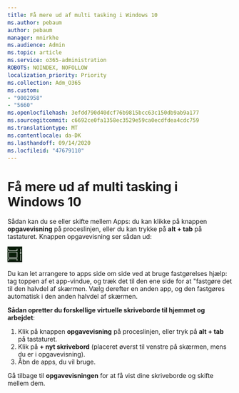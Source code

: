 ```yaml
---
title: Få mere ud af multi tasking i Windows 10
ms.author: pebaum
author: pebaum
manager: mnirkhe
ms.audience: Admin
ms.topic: article
ms.service: o365-administration
ROBOTS: NOINDEX, NOFOLLOW
localization_priority: Priority
ms.collection: Adm_O365
ms.custom:
- "9002958"
- "5660"
ms.openlocfilehash: 3efdd790d40dcf76b9815bcc63c150db9ab9a177
ms.sourcegitcommit: c6692ce0fa1358ec3529e59ca0ecdfdea4cdc759
ms.translationtype: MT
ms.contentlocale: da-DK
ms.lasthandoff: 09/14/2020
ms.locfileid: "47679110"
---
```

# <a name="do-more-with-multitasking-in-windows-10"></a>Få mere ud af multi tasking i Windows 10

Sådan kan du se eller skifte mellem Apps: du kan klikke på knappen **opgavevisning** på proceslinjen, eller du kan trykke på **alt + tab** på tastaturet. Knappen opgavevisning ser sådan ud:

![Knappen opgavevisning](media/task-view.png)

Du kan let arrangere to apps side om side ved at bruge fastgørelses hjælp: tag toppen af et app-vindue, og træk det til den ene side for at "fastgøre det til den halvdel af skærmen. Vælg derefter en anden app, og den fastgøres automatisk i den anden halvdel af skærmen.

**Sådan opretter du forskellige virtuelle skriveborde til hjemmet og arbejdet**:

1. Klik på knappen **opgavevisning** på proceslinjen, eller tryk på **alt + tab** på tastaturet.
2. Klik på **+ nyt skrivebord** (placeret øverst til venstre på skærmen, mens du er i opgavevisning).
3. Åbn de apps, du vil bruge. 

Gå tilbage til **opgavevisningen** for at få vist dine skriveborde og skifte mellem dem.
